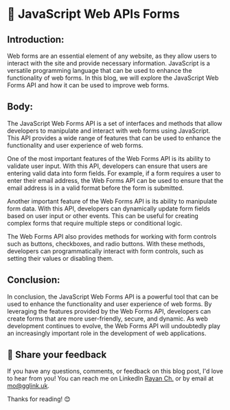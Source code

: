# 📝 JavaScript Web APIs Forms
## Introduction:

Web forms are an essential element of any website, as they allow users to interact with the site and provide necessary information. JavaScript is a versatile programming language that can be used to enhance the functionality of web forms. In this blog, we will explore the JavaScript Web Forms API and how it can be used to improve web forms.

## Body:

The JavaScript Web Forms API is a set of interfaces and methods that allow developers to manipulate and interact with web forms using JavaScript. This API provides a wide range of features that can be used to enhance the functionality and user experience of web forms.

One of the most important features of the Web Forms API is its ability to validate user input. With this API, developers can ensure that users are entering valid data into form fields. For example, if a form requires a user to enter their email address, the Web Forms API can be used to ensure that the email address is in a valid format before the form is submitted.

Another important feature of the Web Forms API is its ability to manipulate form data. With this API, developers can dynamically update form fields based on user input or other events. This can be useful for creating complex forms that require multiple steps or conditional logic.

The Web Forms API also provides methods for working with form controls such as buttons, checkboxes, and radio buttons. With these methods, developers can programmatically interact with form controls, such as setting their values or disabling them.

## Conclusion:

In conclusion, the JavaScript Web Forms API is a powerful tool that can be used to enhance the functionality and user experience of web forms. By leveraging the features provided by the Web Forms API, developers can create forms that are more user-friendly, secure, and dynamic. As web development continues to evolve, the Web Forms API will undoubtedly play an increasingly important role in the development of web applications.

## 📣 Share your feedback

If you have any questions, comments, or feedback on this blog post, I'd love to hear from you! You can reach me on LinkedIn [Rayan Ch.](https://www.linkedin.com/in/rayan-ch-b787ab224/) or by email at [mo@gglink.uk](mailto:mo@gglink.uk).

Thanks for reading! 😊
